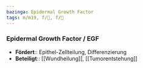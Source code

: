 ```yaml
---
bazinga: Epidermal Growth Factor
tags: m/m19, f/🧪, f/🦀
---
```

### Epidermal Growth Factor / EGF 
- **Fördert**:: Epithel-Zellteilung, Differenzierung
- **Beteiligt**:: [[Wundheilung]], [[Tumorentstehung]]